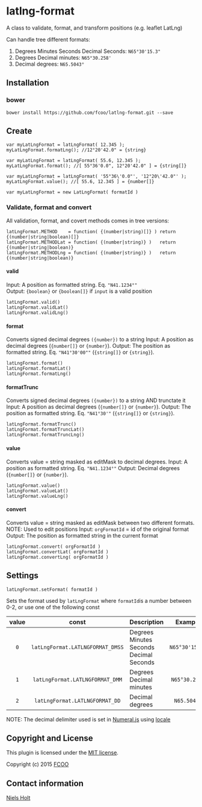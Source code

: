 # latlng-format
A class to validate, format, and transform positions (e.g. leaflet LatLng)

Can handle tree different formats:

1. Degrees Minutes Seconds Decimal Seconds: `N65°30'15.3"`
2. Degrees Decimal minutes: `N65°30.258'`
3. Decimal degrees: `N65.5043°`
 

## Installation
### bower
`bower install https://github.com/fcoo/latlng-format.git --save`

## Create

    var myLatLngFormat = latLngFormat( 12.345 );
    myLatLngFormat.formatLng(); //12°20'42.0" = {string}

    var myLatLngFormat = latLngFormat( 55.6, 12.345 );
    myLatLngFormat.format(); //[ 55°36'0.0", 12°20'42.0" ] = {string[]}

    var myLatLngFormat = latLngFormat( '55°36\'0.0"', '12°20\'42.0"' );
    myLatLngFormat.value(); //[ 55.6, 12.345 ] = {number[]}

```var myLatLngFormat = new LatLngFormat( formatId )```

### Validate, format and convert
All validation, format, and covert methods comes in tree versions:

    latLngFormat.METHOD    = function( {(number|string)[]} ) return {(number|string|boolean)[]}
	latLngFormat.METHODLat = function( {(number|string)} )   return {(number|string|boolean)}
	latLngFormat.METHODLng = function( {(number|string)} )   return {(number|string|boolean)}

#### valid
Input: A position as formatted string. Eq. `"N41.1234°"` 	 
Output: `{boolean}` or `{boolean[]}` if `input` is a valid position

    latLngFormat.valid()
	latLngFormat.validLat()
	latLngFormat.validLng()

#### format
Converts signed decimal degrees `({number})` to a string
Input: A position as decimal degrees (`{number[]}` or `{number}`).
Output: The position as formatted string. Eq. `"N41°30'00""` (`{string[]}` or `{string}`).

	latLngFormat.format()
	latLngFormat.formatLat()
	latLngFormat.formatLng()

#### formatTrunc
Converts signed decimal degrees `({number})` to a string AND trunctate it
Input: A position as decimal degrees (`{number[]}` or `{number}`).
Output: The position as formatted string. Eq. `"N41°30'"` (`{string[]}` or `{string}`).

	latLngFormat.formatTrunc()
	latLngFormat.formatTruncLat()
	latLngFormat.formatTruncLng()

#### value
Converts value = string masked as editMask to decimal degrees.
Input: A position as formatted string. Eq. `"N41.1234°"`
Output: Decimal degrees (`{number[]}` or `{number}`).

	latLngFormat.value()
	latLngFormat.valueLat()
	latLngFormat.valueLng()

#### convert
Converts value = string masked as editMask between two different formats. NOTE: Used to edit positions
Input: `orgFormatId` = id of the original format
Output: The position as formatted string in the current format

    latLngFormat.convert( orgFormatId )
	latLngFormat.convertLat( orgFormatId )
	latLngFormat.convertLng( orgFormatId )


## Settings

    latLngFormat.setFormat( formatId )

Sets the format used by `latLngFormat` where `formatId`is a number between 0-2, or use one of the following const 

| value | const | Description | Example |
| :--: | :--: | --- | :--: |
| `0` | `latLngFormat.LATLNGFORMAT_DMSS` | Degrees Minutes Seconds Decimal Seconds| `N65°30'15.3"` |
| `1` | `latLngFormat.LATLNGFORMAT_DMM` | Degrees Decimal minutes| `N65°30.258'` |
| `2` | `latLngFormat.LATLNGFORMAT_DD` | Decimal degrees| `N65.5043°` |

NOTE: The decimal delimiter used is set in [Numeral.js](http://numeraljs.com/) using [locale](http://numeraljs.com/#locales)


## Copyright and License
This plugin is licensed under the [MIT license](https://github.com/fcoo/latlng-format/LICENSE).

Copyright (c) 2015 [FCOO](https://github.com/FCOO)

## Contact information

[Niels Holt](https://github.com/NielsHolt)

